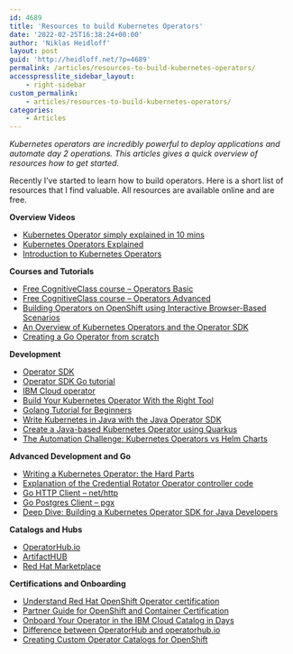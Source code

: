 ```yaml
---
id: 4689
title: 'Resources to build Kubernetes Operators'
date: '2022-02-25T16:38:24+00:00'
author: 'Niklas Heidloff'
layout: post
guid: 'http://heidloff.net/?p=4689'
permalink: /articles/resources-to-build-kubernetes-operators/
accesspresslite_sidebar_layout:
    - right-sidebar
custom_permalink:
    - articles/resources-to-build-kubernetes-operators/
categories:
    - Articles
---
```


*Kubernetes operators are incredibly powerful to deploy applications and automate day 2 operations. This articles gives a quick overview of resources how to get started.*

Recently I’ve started to learn how to build operators. Here is a short list of resources that I find valuable. All resources are available online and are free.

**Overview Videos**

- [Kubernetes Operator simply explained in 10 mins](https://www.youtube.com/watch?v=ha3LjlD6g7g)
- [Kubernetes Operators Explained](https://www.youtube.com/watch?v=i9V4oCa5f9I)
- [Introduction to Kubernetes Operators](https://developer.ibm.com/articles/introduction-to-kubernetes-operators/)

**Courses and Tutorials**

- [Free CognitiveClass course – Operators Basic](https://cognitiveclass.ai/courses/kubernetes-operators-intermediate)
- [Free CognitiveClass course – Operators Advanced](https://courses.cognitiveclass.ai/courses/course-v1:IBM+CO0302EN+v1/course/)
- [Building Operators on OpenShift using Interactive Browser-Based Scenarios](https://katacoda.com/courses/openshift/operatorframework)
- [An Overview of Kubernetes Operators and the Operator SDK](https://www.youtube.com/watch?v=huX6Sk1lKAY)
- [Creating a Go Operator from scratch](https://youtu.be/Uu9fwiJBckw?t=2761)

**Development**

- [Operator SDK](https://sdk.operatorframework.io/)
- [Operator SDK Go tutorial](https://sdk.operatorframework.io/docs/building-operators/golang/tutorial/)
- [IBM Cloud operator](https://github.com/IBM/cloud-operators)
- [Build Your Kubernetes Operator With the Right Tool](https://cloud.redhat.com/blog/build-your-kubernetes-operator-with-the-right-tool)
- [Golang Tutorial for Beginners](https://www.youtube.com/watch?v=yyUHQIec83I)
- [Write Kubernetes in Java with the Java Operator SDK](https://developers.redhat.com/articles/2022/02/15/write-kubernetes-java-java-operator-sdk)
- [Create a Java-based Kubernetes Operator using Quarkus](https://www.youtube.com/watch?v=s56LRtdbSB4)
- [The Automation Challenge: Kubernetes Operators vs Helm Charts](https://www.youtube.com/watch?v=HGHYD7ejBBs)

**Advanced Development and Go**

- [Writing a Kubernetes Operator: the Hard Parts](https://www.youtube.com/watch?v=wMqzAOp15wo)
- [Explanation of the Credential Rotator Operator controller code](https://developer.ibm.com/learningpaths/why-when-kubernetes-operators/custom-controller-code/)
- [Go HTTP Client – net/http](https://pkg.go.dev/net/http)
- [Go Postgres Client – pgx](https://github.com/jackc/pgx)
- [Deep Dive: Building a Kubernetes Operator SDK for Java Developers](https://blog.container-solutions.com/a-deep-dive-into-the-java-operator-sdk)

**Catalogs and Hubs**

- [OperatorHub.io](https://operatorhub.io/)
- [ArtifactHUB](https://artifacthub.io/packages/search?operators=true&sort=relevance&page=1)
- [Red Hat Marketplace](https://marketplace.redhat.com/)

**Certifications and Onboarding**

- [Understand Red Hat OpenShift Operator certification](https://access.redhat.com/documentation/en-us/red_hat_openshift_certification/4.9/htm[…]-openshift-operator-certification_openshift-sw-cert-workflow)
- [Partner Guide for OpenShift and Container Certification](https://redhat-connect.gitbook.io/partner-guide-for-red-hat-openshift-and-container/)
- [Onboard Your Operator in the IBM Cloud Catalog in Days](https://www.ibm.com/cloud/blog/announcements/onboard-your-operator-in-the-ibm-cloud-catalog-in-days)
- [Difference between OperatorHub and operatorhub.io](https://k8s-operatorhub.github.io/community-operators/contributing-where-to/)
- [Creating Custom Operator Catalogs for OpenShift](https://youtu.be/kJpk5LuJiwY?t=127)
